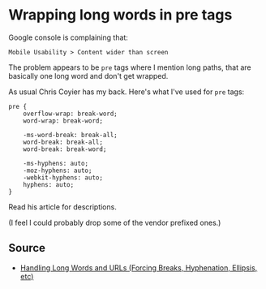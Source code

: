 ﻿# Wrapping long words in pre tags

Google console is complaining that:

	Mobile Usability > Content wider than screen

The problem appears to be `pre` tags where I mention long paths, that are basically one long word and don't get wrapped.

As usual Chris Coyier has my back. Here's what I've used for `pre` tags:

	pre {
		overflow-wrap: break-word;
		word-wrap: break-word;

		-ms-word-break: break-all;
		word-break: break-all;
		word-break: break-word;

		-ms-hyphens: auto;
		-moz-hyphens: auto;
		-webkit-hyphens: auto;
		hyphens: auto;
	}

Read his article for descriptions.

(I feel I could probably drop some of the vendor prefixed ones.)

## Source

- [Handling Long Words and URLs (Forcing Breaks, Hyphenation, Ellipsis, etc)](https://css-tricks.com/snippets/css/prevent-long-urls-from-breaking-out-of-container/)